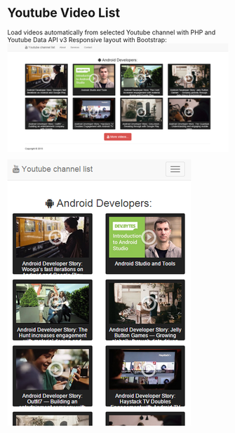 # Youtube Video List
Load videos automatically from selected Youtube channel with PHP and Youtube Data API v3
Responsive layout with Bootstrap:
![YoutubeVideoList](img/screenshot1.PNG)

![YoutubeVideoList](img/screenshot2.PNG)
